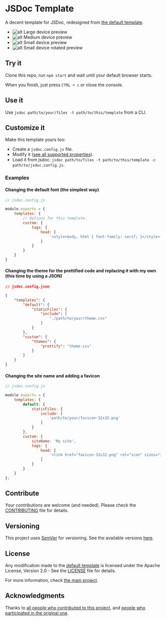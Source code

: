 # JSDoc Template

A decent template for JSDoc, redesigned from [the default template](https://github.com/jsdoc/jsdoc/templates/default).

- ![alt Large device preview](docs/images/pc.png)
- ![alt Medium device preview](docs/images/tablet.png)
- ![alt Small device preview](docs/images/phone.png)
- ![alt Small device rotated preview](docs/images/phone-landscape.png)

## Try it

Clone this repo, run ``` npm start ``` and wait until your default browser starts.

When you finish, just press ``` CTRL + c ``` or close the console.

## Use it

Use ``` jsdoc path/to/your/files -t path/to/this/template ``` from a CLI.

## Customize it

Make this template yours too:
- Create a ``` jsdoc.config.js ``` file.
- Modify it ([see all supported properties](config.js)).
- Load it from jsdoc: ``` jsdoc path/to/files -t path/to/this/template -c path/to/jsdoc.config.js ```.

### Examples

#### Changing the default font (the simplest way)
```js
// jsdoc.config.js

module.exports = {
	templates: {
		// Options for this template.
		custom: {
			tags: {
				head: [
					`<style>body, html { font-family: serif; }</style>`
				]
			}
		}
	}
}

```

#### Changing the theme for the prettified code and replacing it with my own (this time by using a JSON)

```json
// jsdoc.config.json

{
	"templates": {
		"default": {
			"staticFiles": {
				"include": [
					"./path/to/your/theme.css"
				]
			}
		},
		"custom": {
			"themes": {
				"prettify": "theme.css"
			}
		}
	}
}

```

#### Changing the site name and adding a favicon

```javascript
// jsdoc.config.js

module.exports = {
	templates: {
		default: {
			staticFiles: {
				include: [
					'path/to/your/favicon-32x32.png'
				]
			}
		},
		custom: {
			siteName: 'My site',
			tags: {
				head: [
					`<link href="favicon-32x32.png" rel="icon" sizes="32x32" type="image/png"/>`
				]
			}
		}
	} 
};

```

## Contribute

Your contributions are welcome (and needed). Please check the [CONTRIBUTING](CONTRIBUTING.md) file for details.

## Versioning

This project uses [SemVer](http://semver.org/) for versioning. See the available versions [here](https://github.com/AlexisPuga/jsdoc-template/tags).

## License

Any modification made to the [default template](https://github.com/jsdoc/jsdoc/templates/default) is licensed under the Apache License, Version 2.0 - See the [LICENSE](LICENSE) file for details.

For more information, check [the main project](https://github.com/jsdoc/jsdoc).

## Acknowledgments

Thanks to [all people who contributed to this project](https://github.com/AlexisPuga/jsdoc-template/graphs/contributors), and [people who participated in the original one](https://github.com/jsdoc/jsdoc/graphs/contributors).
